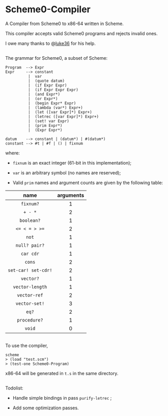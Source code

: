 # Scheme0-Compiler
A Compiler from Scheme0 to x86-64 written in Scheme.

This compiler accepts valid Scheme0 programs and rejects invalid ones.

I owe many thanks to @[luke36](https://github.com/luke36) for his help.

## 

The grammar for Scheme0, a subset of Scheme:

```
Program  --> Expr
Expr     --> constant
          |  var
          |  (quote datum)
          |  (if Expr Expr)
          |  (if Expr Expr Expr)
          |  (and Expr*)
          |  (or Expr*)
          |  (begin Expr* Expr)
          |  (lambda (var*) Expr+)
          |  (let ([var Expr]*) Expr+)
          |  (letrec ([var Expr]*) Expr+)
          |  (set! var Expr)
          |  (prim Expr*)
          |  (Expr Expr*)

datum    --> constant | (datum*) | #(datum*)
constant --> #t | #f | () | fixnum
```

where:

- `fixnum` is an exact integer (61-bit in this implementation);

- `var` is an arbitrary symbol (no names are reserved);

- Valid `prim` names and argument counts are given by the following table:

|        name         | arguments |
|:-------------------:|:---------:|
|      `fixnum?`      |     1     |
|       `+ - *`       |     2     |
|     `boolean?`      |     1     |
|    `<= < = > >=`    |     2     |
|        `not`        |     1     |
|    `null? pair?`    |     1     |
|      `car cdr`      |     1     |
|       `cons`        |     2     |
| `set-car! set-cdr!` |     2     |
|      `vector?`      |     1     |
|   `vector-length`   |     1     |
|    `vector-ref`     |     2     |
|    `vector-set!`    |     3     |
|        `eq?`        |     2     |
|    `procedure?`     |     1     |
|       `void`        |     0     |

## 

To use the compiler,

```
scheme
> (load "test.scm")
> (test-one Scheme0-Program)
```

x86-64 will be generated in `t.s` in the same directory.

## 

Todolist:

- Handle simple bindings in pass `purify-letrec` ;

- Add some optimization passes.
